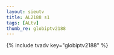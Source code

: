 ```yaml
--- 
layout: sieutv
title: AL2188 s1
tags: [ALtv]
thumb_re: globiptv2188
---
```

{% include tvadv key="globiptv2188" %} 
